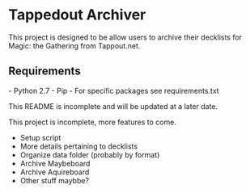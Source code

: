 <h1>Tappedout Archiver</h1>
This project is designed to be allow users to archive their decklists for Magic: the Gathering from Tappout.net.

<h2>Requirements</h2>
- Python 2.7
- Pip
- For specific packages see requirements.txt

This README is incomplete and will be updated at a later date.

This project is incomplete, more features to come.
- Setup script
- More details pertaining to decklists
- Organize data folder (probably by format)
- Archive Maybeboard
- Archive Aquireboard
- Other stuff maybbe?
